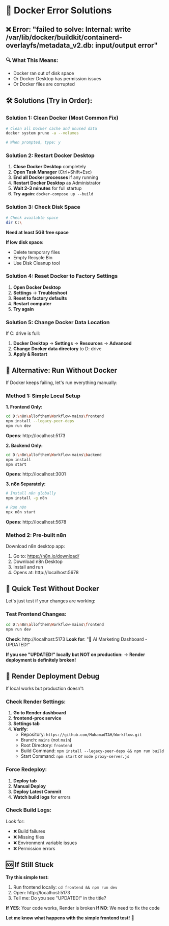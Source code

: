 # 🐳 Docker Error Solutions

## ❌ Error: "failed to solve: Internal: write /var/lib/docker/buildkit/containerd-overlayfs/metadata_v2.db: input/output error"

### 🔍 What This Means:
- Docker ran out of disk space
- Or Docker Desktop has permission issues
- Or Docker files are corrupted

## 🛠️ Solutions (Try in Order):

### **Solution 1: Clean Docker (Most Common Fix)**
```bash
# Clean all Docker cache and unused data
docker system prune -a --volumes

# When prompted, type: y
```

### **Solution 2: Restart Docker Desktop**
1. **Close Docker Desktop** completely
2. **Open Task Manager** (Ctrl+Shift+Esc)
3. **End all Docker processes** if any running
4. **Restart Docker Desktop** as Administrator
5. **Wait 2-3 minutes** for full startup
6. **Try again**: `docker-compose up --build`

### **Solution 3: Check Disk Space**
```bash
# Check available space
dir C:\ 
```
**Need at least 5GB free space**

**If low disk space:**
- Delete temporary files
- Empty Recycle Bin
- Use Disk Cleanup tool

### **Solution 4: Reset Docker to Factory Settings**
1. **Open Docker Desktop**
2. **Settings** → **Troubleshoot**
3. **Reset to factory defaults**
4. **Restart computer**
5. **Try again**

### **Solution 5: Change Docker Data Location**
If C: drive is full:
1. **Docker Desktop** → **Settings** → **Resources** → **Advanced**
2. **Change Docker data directory** to D: drive
3. **Apply & Restart**

## 🚀 Alternative: Run Without Docker

If Docker keeps failing, let's run everything manually:

### **Method 1: Simple Local Setup**

**1. Frontend Only:**
```bash
cd D:\n8n\allofthem\Workflow-mains\frontend
npm install --legacy-peer-deps
npm run dev
```
**Opens**: http://localhost:5173

**2. Backend Only:**
```bash
cd D:\n8n\allofthem\Workflow-mains\backend
npm install
npm start
```
**Opens**: http://localhost:3001

**3. n8n Separately:**
```bash
# Install n8n globally
npm install -g n8n

# Run n8n
npx n8n start
```
**Opens**: http://localhost:5678

### **Method 2: Pre-built n8n**
Download n8n desktop app:
1. Go to: https://n8n.io/download/
2. Download n8n Desktop
3. Install and run
4. Opens at: http://localhost:5678

## 🎯 Quick Test Without Docker

Let's just test if your changes are working:

### **Test Frontend Changes:**
```bash
cd D:\n8n\allofthem\Workflow-mains\frontend
npm run dev
```

**Check**: http://localhost:5173
**Look for**: "🚀 AI Marketing Dashboard - UPDATED!"

**If you see "UPDATED!" locally but NOT on production:**
→ **Render deployment is definitely broken!**

## 🔧 Render Deployment Debug

If local works but production doesn't:

### **Check Render Settings:**
1. **Go to Render dashboard**
2. **frontend-prox service**
3. **Settings tab**
4. **Verify**:
   - Repository: `https://github.com/MuhamadTAH/Workflow.git`
   - Branch: `mains` (not `main`)
   - Root Directory: `frontend`
   - Build Command: `npm install --legacy-peer-deps && npm run build`
   - Start Command: `npm start` or `node proxy-server.js`

### **Force Redeploy:**
1. **Deploy tab**
2. **Manual Deploy**
3. **Deploy Latest Commit**
4. **Watch build logs** for errors

### **Check Build Logs:**
Look for:
- ❌ Build failures
- ❌ Missing files
- ❌ Environment variable issues
- ❌ Permission errors

## 🆘 If Still Stuck

**Try this simple test:**
1. Run frontend locally: `cd frontend && npm run dev`
2. Open: http://localhost:5173
3. Tell me: Do you see "UPDATED!" in the title?

**If YES**: Your code works, Render is broken
**If NO**: We need to fix the code

**Let me know what happens with the simple frontend test!** 🚀